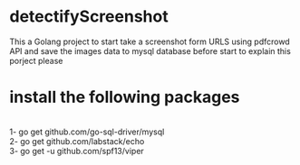 # detectifyScreenshot
This a Golang project to start take a screenshot form URLS using pdfcrowd API and save the images data to mysql database
before start to explain this porject please

# install the following packages 
<br />
  1- go get github.com/go-sql-driver/mysql <br/>
  2- go get github.com/labstack/echo <br/>
  3- go get -u github.com/spf13/viper <br/>
